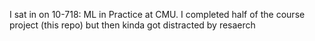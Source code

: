 I sat in on 10-718: ML in Practice at CMU. I completed half of the course project (this repo) but then kinda got distracted by resaerch 
